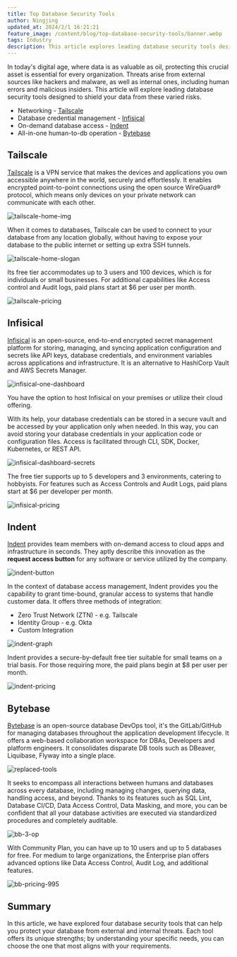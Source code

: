 ```yaml
---
title: Top Database Security Tools
author: Ningjing
updated_at: 2024/2/1 16:21:21
feature_image: /content/blog/top-database-security-tools/banner.webp
tags: Industry
description: This article explores leading database security tools designed to shield your data from varied risks.
---
```


In today's digital age, where data is as valuable as oil, protecting this crucial asset is essential for every organization. Threats arise from external sources like hackers and malware, as well as internal ones, including human errors and malicious insiders. This article will explore leading database security tools designed to shield your data from these varied risks.

- Networking - [Tailscale](#tailscale)
- Database credential management - [Infisical](#infisical)
- On-demand database access - [Indent](#indent)
- All-in-one human-to-db operation - [Bytebase](#bytebase)

## Tailscale

[Tailscale](https://tailscale.com/) is a VPN service that makes the devices and applications you own accessible anywhere in the world, securely and effortlessly. It enables encrypted point-to-point connections using the open source WireGuard® protocol, which means only devices on your private network can communicate with each other.

![tailscale-home-img](/content/blog/top-database-security-tools/tailscale-home-img.webp)

When it comes to databases, Tailscale can be used to connect to your database from any location globally, without having to expose your database to the public internet or setting up extra SSH tunnels.

![tailscale-home-slogan](/content/blog/top-database-security-tools/tailscale-home-slogan.webp)

Its free tier accommodates up to 3 users and 100 devices, which is for individuals or small businesses. For additional capabilities like Access control and Audit logs, paid plans start at $6 per user per month.

![tailscale-pricing](/content/blog/top-database-security-tools/tailscale-pricing.webp)

## Infisical

[Infisical](https://infisical.com/) is an open-source, end-to-end encrypted secret management platform for storing, managing, and syncing application configuration and secrets like API keys, database credentials, and environment variables across applications and infrastructure. It is an alternative to HashiCorp Vault and AWS Secrets Manager.

![infisical-one-dashboard](/content/blog/top-database-security-tools/infisical-one-dashboard.webp)

You have the option to host Infisical on your premises or utilize their cloud offering.

With its help, your database credentials can be stored in a secure vault and be accessed by your application only when needed. In this way, you can avoid storing your database credentials in your application code or configuration files. Access is facilitated through CLI, SDK, Docker, Kubernetes, or REST API.

![infisical-dashboard-secrets](/content/blog/top-database-security-tools/infisical-dashboard-secrets.webp)

The free tier supports up to 5 developers and 3 environments, catering to hobbyists. For features such as Access Controls and Audit Logs, paid plans start at $6 per developer per month.

![infisical-pricing](/content/blog/top-database-security-tools/infisical-pricing.webp)

## Indent

[Indent](https://indent.com/) provides team members with on-demand access to cloud apps and infrastructure in seconds. They aptly describe this innovation as the **request access button** for any software or service utilized by the company.

![indent-button](/content/blog/top-database-security-tools/indent-button.webp)

In the context of database access management, Indent provides you the capability to grant time-bound, granular access to systems that handle customer data. It offers three methods of integration:

- Zero Trust Network (ZTN) - e.g. Tailscale
- Identity Group - e.g. Okta
- Custom Integration

![indent-graph](/content/blog/top-database-security-tools/indent-graph.webp)

Indent provides a secure-by-default free tier suitable for small teams on a trial basis. For those requiring more, the paid plans begin at $8 per user per month.

![indent-pricing](/content/blog/top-database-security-tools/indent-pricing.webp)

## Bytebase

[Bytebase](/) is an open-source database DevOps tool, it's the GitLab/GitHub for managing databases throughout the application development lifecycle. It offers a web-based collaboration workspace for DBAs, Developers and platform engineers. It consolidates disparate DB tools
such as DBeaver, Liquibase, Flyway into a single place.

![replaced-tools](/images/replaced-tools.webp)

It seeks to encompass all interactions between humans and databases across every database, including managing changes, querying data, handling access, and beyond. Thanks to its features such as SQL Lint, Database CI/CD, Data Access Control, Data Masking, and more, you can be confident that all your database activities are executed via standardized procedures and completely auditable.

![bb-3-op](/content/blog/top-database-security-tools/bb-3-op.webp)

With Community Plan, you can have up to 10 users and up to 5 databases for free. For medium to large organizations, the Enterprise plan offers advanced options like Data Access Control, Audit Log, and additional features.

![bb-pricing-995](/content/blog/top-database-security-tools/bb-pricing-995.webp)

## Summary

In this article, we have explored four database security tools that can help you protect your database from external and internal threats. Each tool offers its unique strengths; by understanding your specific needs, you can choose the one that most aligns with your requirements.
